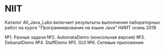 # NIIT
Каталог All_Java_Labs включает результыты выполнения лабораторных работ на курсе "Програмимрование на языке Java" НИИТ осень 2018

№1. Разные задачи
№2. AutomataDemo (консольная версия)
№3. DekanatDemo
№4. StaffDemo
№5. GUI
№6. Сетевые приложения
